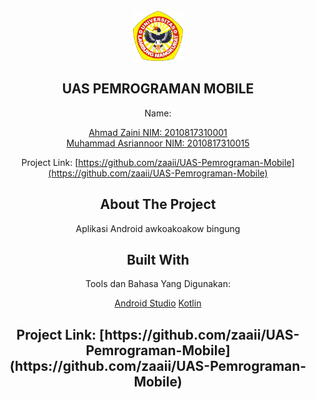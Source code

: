 <br />
<div align="center">
    <img src="Ulm.png" alt="Logo" width="80" height="80">
  </a>

## UAS PEMROGRAMAN MOBILE
Name: <p>[Ahmad Zaini NIM: 2010817310001](https://github.com/Asriann15/)<br>
  [Muhammad Asriannoor NIM: 2010817310015](https://github.com/zaaii/)

Project Link: [https://github.com/zaaii/UAS-Pemrograman-Mobile](https://github.com/zaaii/UAS-Pemrograman-Mobile)
    
## About The Project
Aplikasi Android awkoakoakow bingung


## Built With

Tools dan Bahasa Yang Digunakan:

 [Android Studio](https://developer.android.com/)
 [Kotlin](https://kotlinlang.org/)



<h2>Project Link: [https://github.com/zaaii/UAS-Pemrograman-Mobile](https://github.com/zaaii/UAS-Pemrograman-Mobile)<h2>
